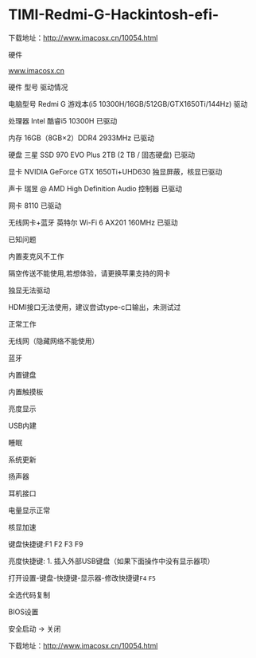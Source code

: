 # TIMI-Redmi-G-Hackintosh-efi-
下载地址：http://www.imacosx.cn/10054.html

硬件

www.imacosx.cn

硬件	型号	驱动情况

电脑型号	Redmi G 游戏本(i5 10300H/16GB/512GB/GTX1650Ti/144Hz)	驱动

处理器	Intel 酷睿i5 10300H	已驱动

内存	16GB（8GB×2）DDR4 2933MHz	已驱动

硬盘	三星 SSD 970 EVO Plus 2TB (2 TB / 固态硬盘)	已驱动

显卡	NVIDIA GeForce GTX 1650Ti+UHD630	独显屏蔽，核显已驱动

声卡	瑞昱 @ AMD High Definition Audio 控制器	已驱动

网卡	8110	已驱动

无线网卡+蓝牙	英特尔 Wi-Fi 6 AX201 160MHz	已驱动

已知问题

内置麦克风不工作

隔空传送不能使用,若想体验，请更换苹果支持的网卡

独显无法驱动

HDMI接口无法使用，建议尝试type-c口输出，未测试过

正常工作

无线网（隐藏网络不能使用）

蓝牙

内置键盘

内置触摸板

亮度显示

USB内建

睡眠

系统更新

扬声器

耳机接口

电量显示正常

核显加速

键盘快捷键:F1 F2 F3 F9

亮度快捷键: 1. 插入外部USB键盘（如果下面操作中没有显示器项）

打开设置-键盘-快捷键-显示器-修改快捷键`F4` `F5`

全选代码复制

BIOS设置

安全启动 -> 关闭


下载地址：http://www.imacosx.cn/10054.html
